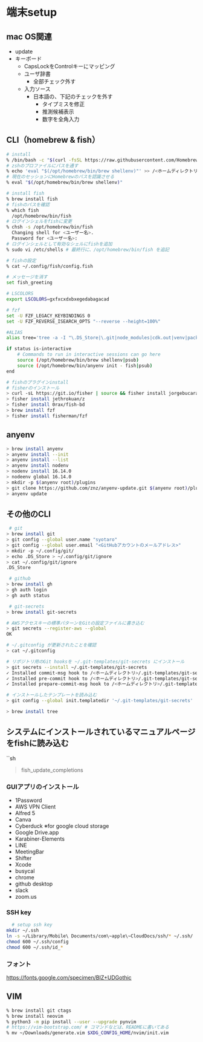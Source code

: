 # 端末setup

## mac OS関連

- update
- キーボード
    - CapsLockをControlキーにマッピング
    - ユーザ辞書
        - 全部チェック外す
    - 入力ソース
        - 日本語の、下記のチェックを外す
            - タイプミスを修正
            - 推測候補表示
            - 数字を全角入力

## CLI（homebrew & fish）

```sh
# install
% /bin/bash -c "$(curl -fsSL https://raw.githubusercontent.com/Homebrew/install/HEAD/install.sh)"
# zshのプロファイルにパスを通す
% echo 'eval "$(/opt/homebrew/bin/brew shellenv)"' >> /<ホームディレクトリ>/.zprofile
# 現在のセッションにHomebrewのパスを認識させる
% eval "$(/opt/homebrew/bin/brew shellenv)"

# install fish
% brew install fish
# fishのパスを確認
% which fish
  /opt/homebrew/bin/fish
# ログインシェルをfishに変更
% chsh -s /opt/homebrew/bin/fish
  Changing shell for <ユーザー名>.
  Password for <ユーザー名>:
# ログインシェルとして有効なシェルにfishを追加
% sudo vi /etc/shells # 最終行に、/opt/homebrew/bin/fish を追記
```

```sh
# fishの設定
% cat ~/.config/fish/config.fish

# メッセージを消す
set fish_greeting

# LSCOLORS
export LSCOLORS=gxfxcxdxbxegedabagacad

# fzf
set -U FZF_LEGACY_KEYBINDINGS 0
set -U FZF_REVERSE_ISEARCH_OPTS "--reverse --height=100%"

#ALIAS
alias tree='tree -a -I "\.DS_Store|\.git|node_modules|cdk.out|venv|package|vendor\/bundle" -N'

if status is-interactive
    # Commands to run in interactive sessions can go here
    source (/opt/homebrew/bin/brew shellenv|psub)
    source (/opt/homebrew/bin/anyenv init - fish|psub)
end
```

```sh
# fishのプラグインinstall
# fisherのインストール
> curl -sL https://git.io/fisher | source && fisher install jorgebucaran/fisher
> fisher install jethrokuan/z
> fisher install 0rax/fish-bd
> brew install fzf
> fisher install fisherman/fzf

```

## anyenv

```sh
> brew install anyenv
> anyenv install --init
> anyenv install --list
> anyenv install nodenv
> nodenv install 16.14.0
> nodeenv global 16.14.0
> mkdir -p $(anyenv root)/plugins
> git clone https://github.com/znz/anyenv-update.git $(anyenv root)/plugins/anyenv-update
> anyenv update
```

## その他のCLI

```sh
 # git
> brew install git
> git config --global user.name "syotaro"
> git config --global user.email "<GitHubアカウントのメールアドレス>"
> mkdir -p ~/.config/git/
> echo .DS_Store > ~/.config/git/ignore
> cat ~/.config/git/ignore
.DS_Store

 # github
> brew install gh
> gh auth login
> gh auth status

 # git-secrets
> brew install git-secrets

# AWSアクセスキーの標準パターンをGitの設定ファイルに書き込む
> git secrets --register-aws --global
OK

# ~/.gitconfig が更新されたことを確認
> cat ~/.gitconfig

# リポジトリ用のGit hooksを ~/.git-templates/git-secrets にインストール
> git secrets --install ~/.git-templates/git-secrets
✓ Installed commit-msg hook to /<ホームディレクトリ>/.git-templates/git-secrets/hooks/commit-msg
✓ Installed pre-commit hook to /<ホームディレクトリ>/.git-templates/git-secrets/hooks/pre-commit
✓ Installed prepare-commit-msg hook to /<ホームディレクトリ>/.git-templates/git-secrets/hooks/prepare-commit-msg

# インストールしたテンプレートを読み込む
> git config --global init.templatedir '~/.git-templates/git-secrets'

```

```sh
> brew install tree
```

## システムにインストールされているマニュアルページをfishに読み込む

``sh
> fish_update_completions

### GUIアプリのインストール

- 1Password
- AWS VPN Client
- Alfred 5
- Canva
- Cyberduck ※for google cloud storage
- Google Drive.app
- Karabiner-Elements
- LINE
- MeetingBar
- Shifter
- Xcode
- busycal
- chrome
- github desktop
- slack
- zoom.us

### SSH key

```sh
  # setup ssh key
mkdir ~/.ssh
ln -s ~/Library/Mobile\ Documents/com\~apple\~CloudDocs/ssh/* ~/.ssh/
chmod 600 ~/.ssh/config
chmod 600 ~/.ssh/id_*
```

### フォント

https://fonts.google.com/specimen/BIZ+UDGothic

## VIM

```sh
% brew install git ctags
% brew install neovim
% python3 -m pip install --user --upgrade pynvim
# https://vim-bootstrap.com/ # コマンドなどは、READMEに書いてある
% mv ~/Downloads/generate.vim $XDG_CONFIG_HOME/nvim/init.vim

```
